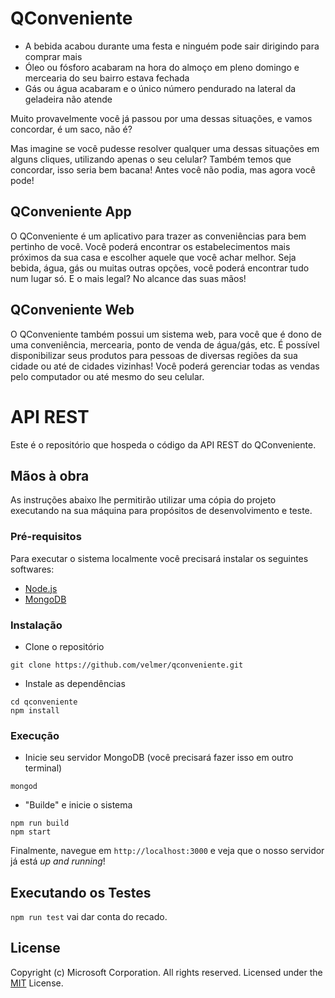 # QConveniente

* A bebida acabou durante uma festa e ninguém pode sair dirigindo para comprar mais
* Óleo ou fósforo acabaram na hora do almoço em pleno domingo e mercearia do seu bairro estava fechada
* Gás ou água acabaram e o único número pendurado na lateral da geladeira não atende

Muito provavelmente você já passou por uma dessas situações, e vamos concordar, é um saco, não é?

Mas imagine se você pudesse resolver qualquer uma dessas situações em alguns cliques, utilizando apenas o seu celular? Também temos que concordar, isso seria bem bacana! Antes você não podia, mas agora você pode!

## QConveniente App

O QConveniente é um aplicativo para trazer as conveniências para bem pertinho de você. Você poderá encontrar os estabelecimentos mais próximos da sua casa e escolher aquele que você achar melhor. Seja bebida, água, gás ou muitas outras opções, você poderá encontrar tudo num lugar só. E o mais legal? No alcance das suas mãos!

## QConveniente Web

O QConveniente também possui um sistema web, para você que é dono de uma conveniência, mercearia, ponto de venda de água/gás, etc. É possível disponibilizar seus produtos para pessoas de diversas regiões da sua cidade ou até de cidades vizinhas! Você poderá gerenciar todas as vendas pelo computador ou até mesmo do seu celular.

# API REST

Este é o repositório que hospeda o código da API REST do QConveniente.

## Mãos à obra

As instruções abaixo lhe permitirão utilizar uma cópia do projeto executando na sua máquina para propósitos de desenvolvimento e teste.

### Pré-requisitos

Para executar o sistema localmente você precisará instalar os seguintes softwares:

- [Node.js](https://nodejs.org/en/)
- [MongoDB](https://docs.mongodb.com/manual/installation/)

### Instalação

- Clone o repositório
```
git clone https://github.com/velmer/qconveniente.git
```
- Instale as dependências
```
cd qconveniente
npm install
```

### Execução

- Inicie seu servidor MongoDB (você precisará fazer isso em outro terminal)
```
mongod
```
- "Builde" e inicie o sistema
```
npm run build
npm start
```

Finalmente, navegue em `http://localhost:3000` e veja que o nosso servidor já está *up and running*!

## Executando os Testes

`npm run test` vai dar conta do recado.

## License
Copyright (c) Microsoft Corporation. All rights reserved. Licensed under the [MIT](LICENSE.txt) License.
